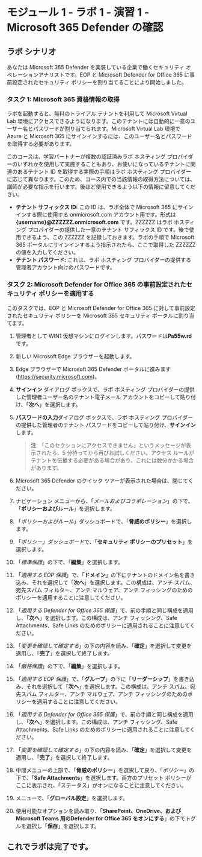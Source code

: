 ﻿---
lab:
    title: '演習 1 - Microsoft 365 Defenderを探索する'
    module: 'モジュール 1 – Microsoft 365 Defender を使用して脅威を軽減する'
---

# モジュール 1 - ラボ 1 - 演習 1 - Microsoft 365 Defender の確認 

## ラボ シナリオ

あなたは Microsoft 365 Defender を実装している企業で働くセキュリティ オペレーションアナリストです。EOP と Microsoft Defender for Office 365 に事前設定されたセキュリティ ポリシーを割り当てることにより開始しました。


### タスク 1: Microsoft 365 資格情報の取得

ラボを起動すると、無料のトライアル テナントを利用して Microsoft Virtual Lab 環境にアクセスできるようになります。このテナントには自動的に一意のユーザー名とパスワードが割り当てられます。Microsoft Virtual Lab 環境で Azure と Microsoft 365 にサインインするには、このユーザー名とパスワードを取得する必要があります。 

このコースは、学習パートナーが複数の認証済みラボ ホスティング プロバイダーのいずれかを使用して実施することもあり、お使いになっているテナントに関連のあるテナント ID を取得する実際の手順はラボ ホスティング プロバイダーに応じて異なります。このため、コース内での当該情報の取得方法については、講師が必要な指示を行います。後ほど使用できるよう以下の情報に留意してください。

- **テナント サフィックス ID:** この ID は、ラボ全体で Microsoft 365 にサインインする際に使用する onmicrosoft.com アカウント用です。形式は **{username}@ZZZZZZ.onmicrosoft.com** です。ZZZZZZ はラボ ホスティング プロバイダーの提供した一意のテナント サフィックス ID です。後で使用できるよう、この ZZZZZZ を記録しておきます。ラボの手順で Microsoft 365 ポータルにサインインするよう指示されたら、ここで取得した ZZZZZZ の値を入力してください。
- **テナント パスワード:** これは、ラボ ホスティング プロバイダーの提供する管理者アカウント向けのパスワードです。


### タスク 2: Microsoft Defender for Office 365 の事前設定されたセキュリティ ポリシーを適用する

このタスクでは、EOP と Microsoft Defender for Office 365 に対して事前設定されたセキュリティ ポリシーを Microsoft 365 セキュリティ ポータルに割り当てます。

1. 管理者として WIN1 仮想マシンにログインします。パスワードは**Pa55w.rd** です。  

2. 新しい Microsoft Edge ブラウザーを起動します。

3. Edge ブラウザーで Microsoft 365 Defender ポータルに進みます (https://security.microsoft.com)。

4. **サインイン** ダイアログ ボックスで、ラボ ホスティング プロバイダーの提供した管理者ユーザー名のテナント電子メール アカウントをコピーして貼り付け、「**次へ**」を選択します。

5. **パスワードの入力**ダイアログ ボックスで、ラボ ホスティング プロバイダーの提供した管理者のテナント パスワードをコピーして貼り付け、**サインイン**します。

    >**注**: 「このセクションにアクセスできません」というメッセージが表示されたら、5 分待ってから再びお試しください。アクセス ルールがテナントを伝播する必要がある場合があり、これには数分かかる場合があります。  

6. Microsoft 365 Defender のクイック ツアーが表示された場合は、閉じてください。

7. ナビゲーション メニューから、「*メールおよびコラボレーション*」の下で、「**ポリシーおよびルール**」を選択します。

8. 「*ポリシーおよびルール*」ダッシュボードで、「**脅威のポリシー**」を選択します。

9. 「*ポリシー」ダッシュボード*で、「**セキュリティ ポリシーのプリセット**」を選択します。

10. 「*標準保護*」の下で、「**編集**」を選択します。

11. 「*適用する EOP 保護*」で、「**ドメイン**」の下にテナントのドメイン名を書き込み、それを選択して「**次へ**」を選択します。この構成は、アンチ スパム、宛先スパム フィルター、アンチ マルウェア、アンチ フィッシングのためのポリシーを適用することに注意してください。

12. 「*適用する Defender for Office 365 保護*」で、前の手順と同じ構成を適用し、「**次へ**」を選択します。この構成は、アンチ フィッシング、Safe Attachments、Safe Links のためのポリシーに適用されることに注意してください。

13. 「*変更を確認して確定する*」の下の内容を読み、「**確定**」を選択して変更を適用し、「**完了**」を選択して終了します。

14. 「*厳格保護*」の下で、「**編集**」を選択します。

15. 「*適用する EOP 保護*」で、「**グループ**」の下に「**リーダーシップ**」を書き込み、それを選択して「**次へ**」を選択します。この構成は、アンチ スパム、宛先スパム フィルター、アンチ マルウェア、アンチ フィッシングのためのポリシーを適用することに注意してください。

16. 「*適用する Defender for Office 365 保護*」で、前の手順と同じ構成を適用し、「**次へ**」を選択します。この構成は、アンチ フィッシング、Safe Attachments、Safe Links のためのポリシーに適用されることに注意してください。

17. 「*変更を確認して確定する*」の下の内容を読み、「**確定**」を選択して変更を適用し、「**完了**」を選択して終了します。

18. 中間メニューの上部で、「**脅威のポリシー**」を選択して戻り、「*ポリシー*」の下で、「**Safe Attachments**」を選択します。両方のプリセット ポリシーがここに表示され、「ステータス」がオンになることに注意してください。

19. メニューで、「**グローバル設定**」を選択します。

20. 使用可能なオプションを読み取り、「**SharePoint、OneDrive、およびMicrosoft Teams 用のDefender for Office 365 をオンにする**」の下でトグルを選択し「**保存**」を選択します。

## これでラボは完了です。
